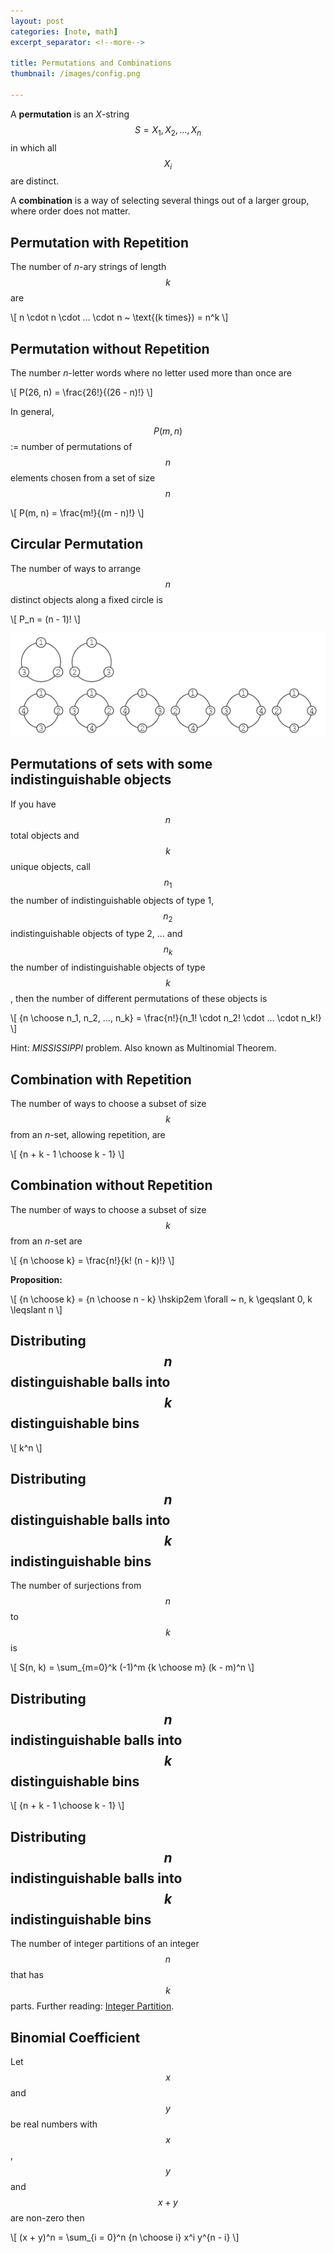 ```yaml
---
layout: post
categories: [note, math]
excerpt_separator: <!--more-->

title: Permutations and Combinations
thumbnail: /images/config.png

---
```


<script type="text/javascript" src="https://cdn.mathjax.org/mathjax/latest/MathJax.js?config=TeX-AMS-MML_HTMLorMML"></script>

A **permutation** is an *X*-string $$S = X_1, X_2, \ldots, X_n$$ in which all $$X_i$$ are distinct.

A **combination** is a way of selecting several things out of a larger group, where order does not matter.
<!--more-->

Permutation with Repetition
---------------------------

The number of *n*-ary strings of length $$k$$ are

\\[
n \cdot n \cdot … \cdot n ~ \text{(k times}) = n^k
\\]

Permutation without Repetition
------------------------------

The number *n*-letter words where no letter used more than once are

\\[
P(26, n) = \frac{26!}{(26 - n)!}
\\]

In general,

$$P(m, n)$$ := number of permutations of $$n$$ elements chosen from a set of size $$n$$

\\[
P(m, n) = \frac{m!}{(m - n)!}
\\]

Circular Permutation
--------------------

The number of ways to arrange $$n$$ distinct objects along a fixed circle is

\\[
P_n = (n - 1)!
\\]

![Circular Permutation](/images/math/circular_permutation.gif)

Permutations of sets with some indistinguishable objects
--------------------------------------------------------

If you have $$n$$ total objects and $$k$$ unique objects, call $$n_1$$ the number of indistinguishable objects of type 1, $$n_2$$ indistinguishable objects of type 2, ... and $$n_k$$ the number of indistinguishable objects of type $$k$$, then the number of different permutations of these objects is

\\[
{n \choose n_1, n_2, …, n_k} = \frac{n!}{n_1! \cdot n_2! \cdot … \cdot n_k!}
\\]

Hint: *MISSISSIPPI* problem. Also known as Multinomial Theorem.

Combination with Repetition
---------------------------

The number of ways to choose a subset of size $$k$$ from an *n*-set, allowing repetition, are

\\[
{n + k - 1 \choose k - 1}
\\]

Combination without Repetition
------------------------------

The number of ways to choose a subset of size $$k$$ from an *n*-set are

\\[
{n \choose k} = \frac{n!}{k! (n - k)!}
\\]

**Proposition:**

\\[
{n \choose k} = {n \choose n - k} \hskip2em \forall ~ n, k \geqslant 0, k \leqslant n
\\]

Distributing $$n$$ distinguishable balls into $$k$$ distinguishable bins
------------------------------------------------------------------------

\\[
k^n
\\]

Distributing $$n$$ distinguishable balls into $$k$$ indistinguishable bins
--------------------------------------------------------------------------

The number of surjections from $$n$$ to $$k$$ is

\\[
S(n, k) = \sum_{m=0}^k (-1)^m {k \choose m} (k - m)^n
\\]

Distributing $$n$$ indistinguishable balls into $$k$$ distinguishable bins
--------------------------------------------------------------------------

\\[
{n + k - 1 \choose k - 1}
\\]

Distributing $$n$$ indistinguishable balls into $$k$$ indistinguishable bins
--------------------------------------------------------------------------

The number of integer partitions of an integer $$n$$ that has $$k$$ parts. Further reading: [Integer Partition](http://en.wikipedia.org/wiki/Partition_(number_theory)).

Binomial Coefficient
--------------------

Let $$x$$ and $$y$$ be real numbers with $$x$$, $$y$$ and $$x + y$$ are non-zero then

\\[
(x + y)^n = \sum_{i = 0}^n {n \choose i} x^i y^{n - i}
\\]